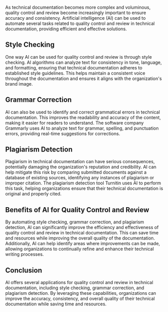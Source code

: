 
As technical documentation becomes more complex and voluminous, quality control and review become increasingly important to ensure accuracy and consistency. Artificial intelligence (AI) can be used to automate several tasks related to quality control and review in technical documentation, providing efficient and effective solutions.

Style Checking
--------------

One way AI can be used for quality control and review is through style checking. AI algorithms can analyze text for consistency in tone, language, and formatting, ensuring that technical documentation adheres to established style guidelines. This helps maintain a consistent voice throughout the documentation and ensures it aligns with the organization's brand image.

Grammar Correction
------------------

AI can also be used to identify and correct grammatical errors in technical documentation. This improves the readability and accuracy of the content, making it easier for readers to understand. The software company Grammarly uses AI to analyze text for grammar, spelling, and punctuation errors, providing real-time suggestions for corrections.

Plagiarism Detection
--------------------

Plagiarism in technical documentation can have serious consequences, potentially damaging the organization's reputation and credibility. AI can help mitigate this risk by comparing submitted documents against a database of existing sources, identifying any instances of plagiarism or improper citation. The plagiarism detection tool Turnitin uses AI to perform this task, helping organizations ensure that their technical documentation is original and properly cited.

Benefits of AI for Quality Control and Review
---------------------------------------------

By automating style checking, grammar correction, and plagiarism detection, AI can significantly improve the efficiency and effectiveness of quality control and review in technical documentation. This can save time and resources while improving the overall quality of the documentation. Additionally, AI can help identify areas where improvements can be made, allowing organizations to continually refine and enhance their technical writing processes.

Conclusion
----------

AI offers several applications for quality control and review in technical documentation, including style checking, grammar correction, and plagiarism detection. By leveraging these capabilities, organizations can improve the accuracy, consistency, and overall quality of their technical documentation while saving time and resources.
